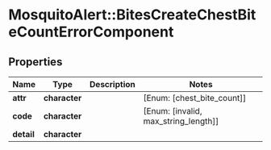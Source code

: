 # MosquitoAlert::BitesCreateChestBiteCountErrorComponent


## Properties
Name | Type | Description | Notes
------------ | ------------- | ------------- | -------------
**attr** | **character** |  | [Enum: [chest_bite_count]] 
**code** | **character** |  | [Enum: [invalid, max_string_length]] 
**detail** | **character** |  | 


